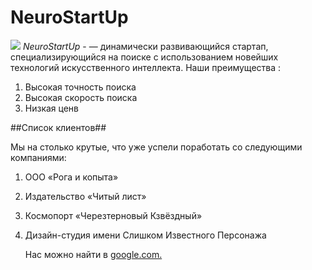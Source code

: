 # NeuroStartUp
 ![](https://netology-code.github.io/git-homeworks/introduction/assets/logo.png)
 *NeuroStartUp* - — динамически развивающийся стартап, специализирующийся на поиске с использованием новейших технологий искусственного интеллекта.
 Наши преимущества :
 1. Высокая точность поиска
 2. Высокая скорость поиска
 3. Низкая ценв
   
   ##Список клиентов##
   
Мы на столько крутые, что уже успели поработать со следующими компаниями:

1. ООО «Рога и копыта»
2. Издательство «Читый лист»
3. Космопорт «Черезтерновый Кзвёздный»
4. Дизайн-студия имени Слишком Известного Персонажа
   
   Нас можно найти в [google.com.](https://www.google.com/)